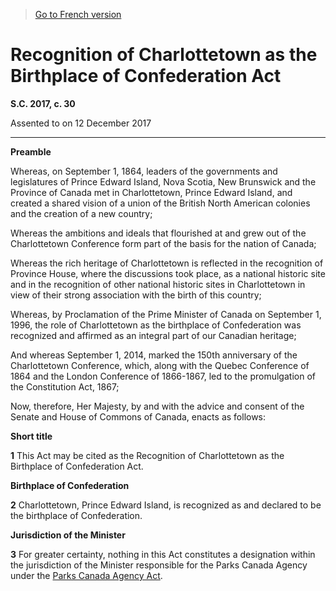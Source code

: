 > [Go to French version](/fr/Lois/Lois%20du%20Canada/2017/ch.%2030.md)

# Recognition of Charlottetown as the Birthplace of Confederation Act

**S.C. 2017, c. 30**


Assented to on 12 December 2017

----------




**Preamble**

Whereas, on September 1, 1864, leaders of the governments and legislatures of Prince Edward Island, Nova Scotia, New Brunswick and the Province of Canada met in Charlottetown, Prince Edward Island, and created a shared vision of a union of the British North American colonies and the creation of a new country;

Whereas the ambitions and ideals that flourished at and grew out of the Charlottetown Conference form part of the basis for the nation of Canada;

Whereas the rich heritage of Charlottetown is reflected in the recognition of Province House, where the discussions took place, as a national historic site and in the recognition of other national historic sites in Charlottetown in view of their strong association with the birth of this country;

Whereas, by Proclamation of the Prime Minister of Canada on September 1, 1996, the role of Charlottetown as the birthplace of Confederation was recognized and affirmed as an integral part of our Canadian heritage;

And whereas September 1, 2014, marked the 150th anniversary of the Charlottetown Conference, which, along with the Quebec Conference of 1864 and the London Conference of 1866-1867, led to the promulgation of the Constitution Act, 1867;



Now, therefore, Her Majesty, by and with the advice and consent of the Senate and House of Commons of Canada, enacts as follows:






**Short title**

**1** This Act may be cited as the Recognition of Charlottetown as the Birthplace of Confederation Act.




**Birthplace of Confederation**

**2** Charlottetown, Prince Edward Island, is recognized as and declared to be the birthplace of Confederation.




**Jurisdiction of the Minister**

**3** For greater certainty, nothing in this Act constitutes a designation within the jurisdiction of the Minister responsible for the Parks Canada Agency under the [Parks Canada Agency Act](/en/Acts/Statutes%20of%20Canada/1998/c.%2031.md).


